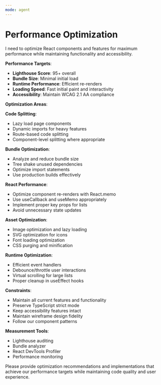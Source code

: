 ```yaml
---
mode: agent
---
```


# Performance Optimization

I need to optimize React components and features for maximum performance while maintaining functionality and accessibility.

**Performance Targets**:

- **Lighthouse Score**: 95+ overall
- **Bundle Size**: Minimal initial load
- **Runtime Performance**: Efficient re-renders
- **Loading Speed**: Fast initial paint and interactivity
- **Accessibility**: Maintain WCAG 2.1 AA compliance

**Optimization Areas**:

**Code Splitting**:

- Lazy load page components
- Dynamic imports for heavy features
- Route-based code splitting
- Component-level splitting where appropriate

**Bundle Optimization**:

- Analyze and reduce bundle size
- Tree shake unused dependencies
- Optimize import statements
- Use production builds effectively

**React Performance**:

- Optimize component re-renders with React.memo
- Use useCallback and useMemo appropriately
- Implement proper key props for lists
- Avoid unnecessary state updates

**Asset Optimization**:

- Image optimization and lazy loading
- SVG optimization for icons
- Font loading optimization
- CSS purging and minification

**Runtime Optimization**:

- Efficient event handlers
- Debounce/throttle user interactions
- Virtual scrolling for large lists
- Proper cleanup in useEffect hooks

**Constraints**:

- Maintain all current features and functionality
- Preserve TypeScript strict mode
- Keep accessibility features intact
- Maintain wireframe design fidelity
- Follow our component patterns

**Measurement Tools**:

- Lighthouse auditing
- Bundle analyzer
- React DevTools Profiler
- Performance monitoring

Please provide optimization recommendations and implementations that achieve our performance targets while maintaining code quality and user experience.
